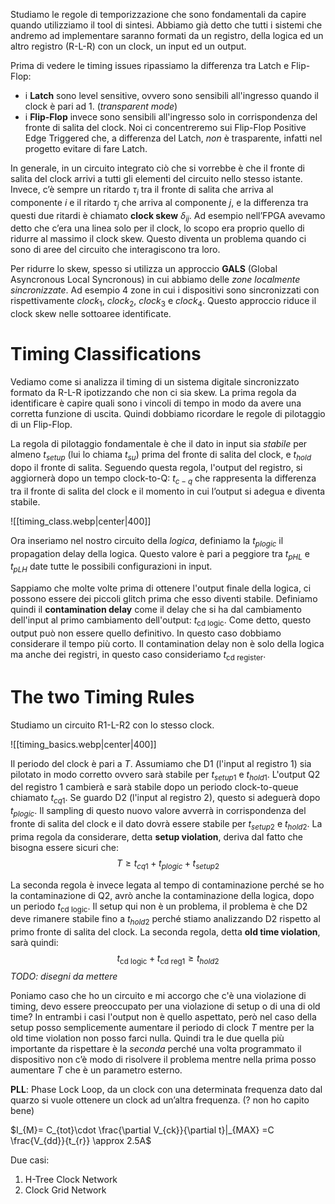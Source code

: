 Studiamo le regole di temporizzazione che sono fondamentali da capire quando utilizziamo il tool di sintesi. 
Abbiamo già detto che tutti i sistemi che andremo ad implementare saranno formati da un registro, della logica ed un altro registro (R-L-R) con un clock, un input ed un output. 

Prima di vedere le timing issues ripassiamo la differenza tra Latch e Flip-Flop: 
- i **Latch** sono level sensitive, ovvero sono sensibili all'ingresso quando il clock è pari ad 1. (*transparent mode*)
- i **Flip-Flop** invece sono sensibili all'ingresso solo in corrispondenza del fronte di salita del clock.
Noi ci concentreremo sui Flip-Flop Positive Edge Triggered che, a differenza del Latch, *non* è trasparente, infatti nel progetto evitare di fare Latch. 

In generale, in un circuito integrato ciò che si vorrebbe è che il fronte di salita del clock arrivi a tutti gli elementi del circuito nello stesso istante. Invece, c’è sempre un ritardo $\tau_{i}$ tra il fronte di salita che arriva al componente $i$ e il ritardo $\tau_{j}$ che arriva al componente $j$, e la differenza tra questi due ritardi è chiamato **clock skew** $\delta_{ij}$.
Ad esempio nell’FPGA avevamo detto che c’era una linea solo per il clock, lo scopo era proprio quello di ridurre al massimo il clock skew. Questo diventa un problema quando ci sono di aree del circuito che interagiscono tra loro. 

Per ridurre lo skew, spesso si utilizza un approccio **GALS** (Global Asyncronous Local Syncronous) in cui abbiamo delle *zone localmente sincronizzate*. Ad esempio 4 zone in cui i dispositivi sono sincronizzati con rispettivamente $clock_{1}$, $clock_{2}$, $clock_{3}$ e $clock_{4}$. Questo approccio riduce il clock skew nelle sottoaree identificate. 

# Timing Classifications

Vediamo come si analizza il timing di un sistema digitale sincronizzato formato da R-L-R ipotizzando che non ci sia skew.
La prima regola da identificare è capire quali sono i vincoli di tempo in modo da avere una corretta funzione di uscita. Quindi dobbiamo ricordare le regole di pilotaggio di un Flip-Flop. 

La regola di pilotaggio fondamentale è che il dato in input sia *stabile* per almeno $t_{setup}$ (lui lo chiama $t_{su}$) prima del fronte di salita del clock, e $t_{hold}$ dopo il fronte di salita. Seguendo questa regola, l'output del registro, si aggiornerà dopo un tempo clock-to-Q: $t_{c-q}$ che rappresenta la differenza tra il fronte di salita del clock e il momento in cui l’output si adegua e diventa stabile.

![[timing_class.webp|center|400]]

Ora inseriamo nel nostro circuito della *logica*, definiamo la $t_{plogic}$ il propagation delay della logica. Questo valore è pari a peggiore tra $t_{pHL}$ e $t_{pLH}$ date tutte le possibili configurazioni in input.

Sappiamo che molte volte prima di ottenere l'output finale della logica, ci possono essere dei piccoli glitch prima che esso diventi stabile. Definiamo quindi il **contamination delay** come il delay che si ha dal cambiamento dell'input al primo cambiamento dell'output: $t_{\text{cd logic}}$. Come detto, questo output può non essere quello definitivo. In questo caso dobbiamo considerare il tempo più corto. 
Il contamination delay non è solo della logica ma anche dei registri, in questo caso consideriamo $t_{\text{cd register}}$.

# The two Timing Rules

Studiamo un circuito R1-L-R2 con lo stesso clock.

![[timing_basics.webp|center|400]]

Il periodo del clock è pari a $T$.
Assumiamo che D1 (l'input al registro 1) sia pilotato in modo corretto ovvero sarà stabile per $t_{setup1}$ e $t_{hold1}$.
L'output Q2 del registro 1 cambierà e sarà stabile dopo un periodo clock-to-queue chiamato $t_{cq1}$.
Se guardo D2 (l'input al registro 2), questo si adeguerà dopo $t_{plogic}$. Il sampling di questo nuovo valore avverrà in corrispondenza del fronte di salita del clock e il dato dovrà essere stabile per $t_{setup2}$ e $t_{hold2}$.
La prima regola da considerare, detta **setup violation**, deriva dal fatto che bisogna essere sicuri che:
$$T \ge t_{cq1}+t_{p logic}+t_{setup2}$$

La seconda regola è invece legata al tempo di contaminazione perché se ho la contaminazione di Q2, avrò anche la contaminazione della logica, dopo un periodo $t_{\text{cd logic}}$. 
Il setup qui non è un problema, il problema è che D2 deve rimanere stabile fino a $t_{hold2}$ perché stiamo analizzando D2 rispetto al primo fronte di salita del clock.
La seconda regola, detta **old time violation**, sarà quindi: 
$$t_{\text{cd logic}}+t_{\text{cd reg1}} \ge t_{hold2}$$
*TODO: disegni da mettere*

Poniamo caso che ho un circuito e mi accorgo che c'è una violazione di timing, devo essere preoccupato per una violazione di setup o di una di old time? 
In entrambi i casi l'output non è quello aspettato, però nel caso della setup posso semplicemente aumentare il periodo di clock $T$ mentre per la old time violation non posso farci nulla. 
Quindi tra le due quella più importante da rispettare è la *seconda* perché una volta programmato il dispositivo non c’è modo di risolvere il problema mentre nella prima posso aumentare $T$ che è un parametro esterno.

**PLL**: Phase Lock Loop, da un clock con una determinata frequenza dato dal quarzo si vuole ottenere un clock ad un’altra frequenza. (? non ho capito bene)

$I_{M}= C_{tot}\cdot \frac{\partial V_{ck}}{\partial t}|_{MAX} =C \frac{V_{dd}}{t_{r}} \approx 2.5A$

Due casi:
1. H-Tree Clock Network
2. Clock Grid Network

